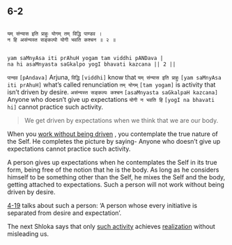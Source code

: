 ## 6-2


```shloka-sa

यम् संन्यास इति प्राहुः योगम् तम् विद्धि पाण्डव ।
न हि असंन्यस्त सङ्कल्पो योगी भवति कश्चन ॥ २ ॥

```
```shloka-sa-hk

yam saMnyAsa iti prAhuH yogam tam viddhi pANDava |
na hi asaMnyasta saGkalpo yogI bhavati kazcana || 2 ||

```
`पान्दव` `[pAndava]` Arjuna, `विद्धि` `[viddhi]` know that `यम् संन्यास इति प्राहुः` `[yam saMnyAsa iti prAhuH]` what’s called renunciation `तम् योगम्` `[tam yogam]` is activity that isn’t driven by desire. `असंन्यस्त सङ्कल्पः कश्चन` `[asaMnyasta saGkalpaH kazcana]` Anyone who doesn’t give up expectations `योगी न भवति हि` `[yogI na bhavati hi]` cannot practice such activity.


<a name='applnote_103'></a>
> We get driven by expectations when we think that we are our body.



When you 
[work without being driven](2-40.md#karmayoga)
, you contemplate the true nature of the Self. He completes the picture by saying- Anyone who doesn’t give up expectations cannot practice such activity. 

A person gives up expectations when he contemplates the Self in its true form, being free of the notion that he is the body. As long as he considers himself to be something other than the Self, he mixes the Self and the body, getting attached to expectations. Such a person will not work without being driven by desire.

[4-19](4-19.md) talks about such a person: ‘A person whose every initiative is separated from desire and expectation’.

The next Shloka says that only 
[such activity](2-40.md#karmayoga)
 achieves 
[realization](Back-to-Basics.md#karmayOga_a_defn)
 without misleading us.



